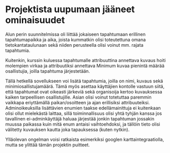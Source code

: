 # Projektista uupumaan jääneet ominaisuudet

Alun perin suunnitelmissa oli liittää jokaiseen tapahtumaan erillinen tapahtumapaikka ja aika, joista kummatkin olisi toteutettuna omana tietokantataulunaan sekä niiden perusteella olisi voinut mm. rajata tapahtumia.


Kuitenkin, kurssin kuluessa tapahtumalle attribuuttina annettava kuvaus hoiti molempien virkaa ja attribuutiksi annettava Minimum kuvaa pienintä määrää osallistujia, joilla tapahtuma järjestetään.


Tällä hetkellä sovellukseen voi lisätä tapahtumia, joilla on nimi, kuvaus sekä minimiosallistujamäärä. Tämä myös asettaa käyttäjien kontolle vastuun siitä, että tapahtumat ovat oikeasti järkeviä sekä organisoija kertoo kuvauksessa kaiken tarpeellisen osallistujille. Asian olisi voinut totetuttaa paremmin vaikkapa eriyttämällä paikan/osoitteen ja ajan erillisiksi attribuuteiksi. Adminoikeuksilla lisättävien enumien taakse edellämainittuja ei kuitenkaan olisi ollut mielekästä laittaa, sillä toiminnallisuus olisi yhtä tyhjän kanssa jos tavallinen ei-adminkäyttäjä haluaa järjestää jonkin tapahtuman jossakin muussa paikassa kuin mitä enum antaisi vaihtoehdoksi, ja tällöin tieto olisi välitetty kuvauksen kautta joka tapauksessa (kuten nytkin). 


Ylläolevan ongelman voisi ratkaista esimerkiksi googlen karttaintegraatiolla, mutta se ylittää tämän projektin puitteet.

